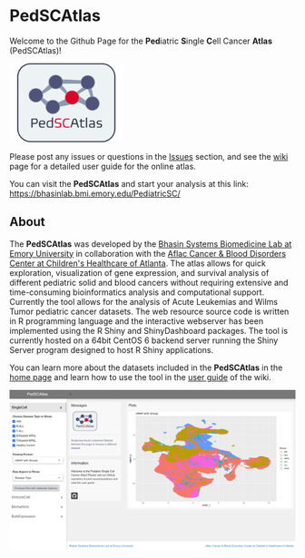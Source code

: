 # PedSCAtlas
Welcome to the Github Page for the **Ped**iatric **S**ingle **C**ell Cancer **Atlas** (PedSCAtlas)!

<img src="https://github.com/bhasin-lab/PedSCAtlas/blob/a57553f1627754653f8447d93788ba4e7a2c3132/PedSCAtlas_logo.png" width="200">

Please post any issues or questions in the [Issues](https://github.com/bhasin-lab/PedSCAtlas/issues) section, and see the [wiki](https://github.com/bhasin-lab/PedSCAtlas/wiki) page for a detailed user guide for the online atlas.

You can visit the **PedSCAtlas** and start your analysis at this link: https://bhasinlab.bmi.emory.edu/PediatricSC/

## About

The **PedSCAtlas** was developed by the [Bhasin Systems Biomedicine Lab at Emory University](http://www.bhasinlab.org/) in collaboration with the [Aflac Cancer & Blood Disorders Center at Children's Healthcare of Atlanta](https://www.choa.org/medical-services/cancer-and-blood-disorders). The atlas allows for quick exploration, visualization of gene expression, and survival analysis of different pediatric solid and blood cancers without requiring extensive and time-consuming bioinformatics analysis and computational support. Currently the tool allows for the analysis of Acute Leukemias and Wilms Tumor pediatric cancer datasets. The web resource source code is written in R programming language and the interactive webserver has been implemented using the R Shiny and ShinyDashboard packages. The tool is currently hosted on a 64bit CentOS 6 backend server running the Shiny Server program designed to host R Shiny applications.

You can learn more about the datasets included in the **PedSCAtlas** in the [home page](https://github.com/bhasin-lab/PedSCAtlas/wiki/Description) and learn how to use the tool in the [user guide](https://github.com/bhasin-lab/PedSCAtlas/wiki/User-Guide) of the wiki.

<img src="https://github.com/bhasin-lab/PedSCAtlas/blob/71edf962a9fa0353bedf5ec0f2a9853b342aa856/github_screenshot.png" width="1000">
